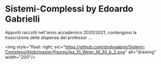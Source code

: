 # Sistemi-Complessi by Edoardo Gabrielli
Appunti raccolti nell'anno accademico 2020/2021, contengono la trascrizione delle dispense del professor ...

<img style="float: right; src="https://github.com/dodogabrie/Sistemi-Complessi/blob/master/figures/lez_10_Weier_M_30_b_2.png" alt="drawing" width="200"/>

